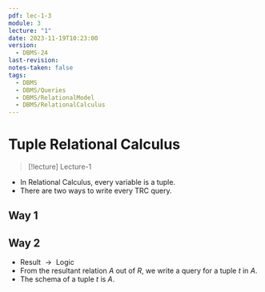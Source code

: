 ```yaml
---
pdf: lec-1-3
module: 3
lecture: "1"
date: 2023-11-19T10:23:00
version:
  - DBMS-24
last-revision: 
notes-taken: false
tags:
  - DBMS
  - DBMS/Queries
  - DBMS/RelationalModel
  - DBMS/RelationalCalculus
---
```

# Tuple Relational Calculus
> [!lecture] Lecture-1

- In Relational Calculus, every variable is a tuple.
- There are two ways to write every TRC query.

## Way 1

## Way 2
- Result $\rightarrow {}$ Logic
- From the resultant relation $A$ out of ${} R {}$, we write a query for a tuple $t$ in ${} A$.
- The schema of a tuple $t$ is $A$.